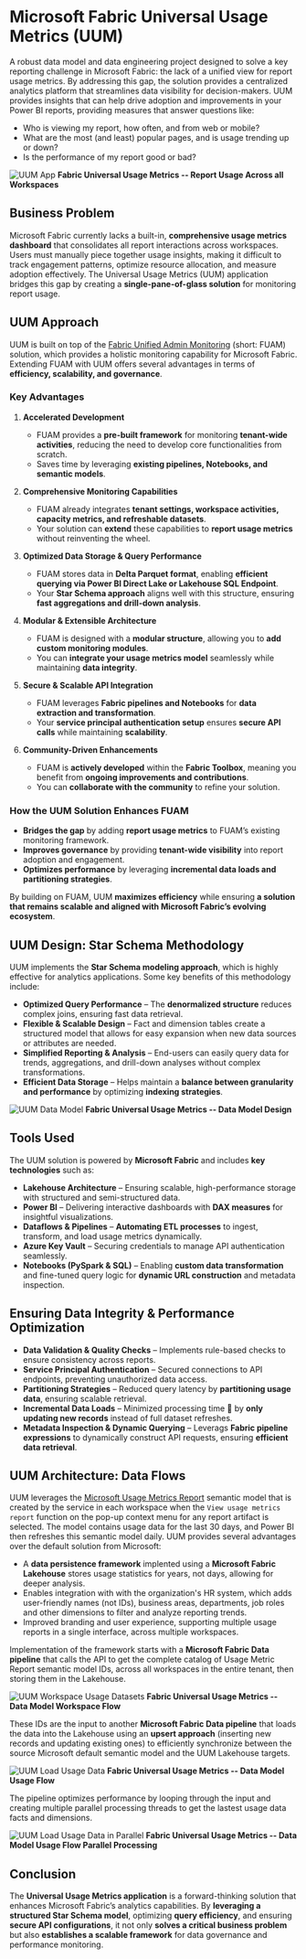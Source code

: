 # Microsoft Fabric Universal Usage Metrics (UUM)

A robust data model and data engineering project designed to solve a key reporting challenge in Microsoft Fabric: the lack of a unified view for report usage metrics. By addressing this gap, the solution provides a centralized analytics platform that streamlines data visibility for decision-makers. UUM provides insights that can help drive adoption and improvements in your Power BI reports, providing measures that answer questions like:
- Who is viewing my report, how often, and from web or mobile?
- What are the most (and least) popular pages, and is usage trending up or down?
- Is the performance of my report good or bad?

![UUM App](resources/uum-ui-report-usage.png "The Universal Usage Metrics Application")
**Fabric Universal Usage Metrics -- Report Usage Across all Workspaces**

## **Business Problem**
Microsoft Fabric currently lacks a built-in, **comprehensive usage metrics dashboard** that consolidates all report interactions across workspaces. Users must manually piece together usage insights, making it difficult to track engagement patterns, optimize resource allocation, and measure adoption effectively. The Universal Usage Metrics (UUM) application bridges this gap by creating a **single-pane-of-glass solution** for monitoring report usage.


## **UUM Approach**
UUM is built on top of the [Fabric Unified Admin Monitoring](https://github.com/microsoft/fabric-toolbox/tree/main/monitoring/fabric-unified-admin-monitoring) (short: FUAM) solution, which provides a holistic monitoring capability for Microsoft Fabric. Extending FUAM with UUM offers several advantages in terms of **efficiency, scalability, and governance**.

### **Key Advantages**
1. **Accelerated Development**  
   - FUAM provides a **pre-built framework** for monitoring **tenant-wide activities**, reducing the need to develop core functionalities from scratch.  
   - Saves time by leveraging **existing pipelines, Notebooks, and semantic models**.

2. **Comprehensive Monitoring Capabilities**  
   - FUAM already integrates **tenant settings, workspace activities, capacity metrics, and refreshable datasets**.  
   - Your solution can **extend** these capabilities to **report usage metrics** without reinventing the wheel.

3. **Optimized Data Storage & Query Performance**  
   - FUAM stores data in **Delta Parquet format**, enabling **efficient querying via Power BI Direct Lake or Lakehouse SQL Endpoint**.  
   - Your **Star Schema approach** aligns well with this structure, ensuring **fast aggregations and drill-down analysis**.

4. **Modular & Extensible Architecture**  
   - FUAM is designed with a **modular structure**, allowing you to **add custom monitoring modules**.  
   - You can **integrate your usage metrics model** seamlessly while maintaining **data integrity**.

5. **Secure & Scalable API Integration**  
   - FUAM leverages **Fabric pipelines and Notebooks** for **data extraction and transformation**.  
   - Your **service principal authentication setup** ensures **secure API calls** while maintaining **scalability**.

6. **Community-Driven Enhancements**  
   - FUAM is **actively developed** within the **Fabric Toolbox**, meaning you benefit from **ongoing improvements and contributions**.  
   - You can **collaborate with the community** to refine your solution.

### **How the UUM Solution Enhances FUAM**
- **Bridges the gap** by adding **report usage metrics** to FUAM’s existing monitoring framework.  
- **Improves governance** by providing **tenant-wide visibility** into report adoption and engagement.  
- **Optimizes performance** by leveraging **incremental data loads and partitioning strategies**.

By building on FUAM, UUM **maximizes efficiency** while ensuring **a solution that remains scalable and aligned with Microsoft Fabric’s evolving ecosystem**.


## **UUM Design: Star Schema Methodology**
UUM implements the **Star Schema modeling approach**, which is highly effective for analytics applications. Some key benefits of this methodology include:
- **Optimized Query Performance** – The **denormalized structure** reduces complex joins, ensuring fast data retrieval.
- **Flexible & Scalable Design** – Fact and dimension tables create a structured model that allows for easy expansion when new data sources or attributes are needed.
- **Simplified Reporting & Analysis** – End-users can easily query data for trends, aggregations, and drill-down analyses without complex transformations.
- **Efficient Data Storage** – Helps maintain a **balance between granularity and performance** by optimizing **indexing strategies**.

![UUM Data Model](resources/uum-datamodel-design.png "The Universal Usage Metrics Data Model Design")
**Fabric Universal Usage Metrics -- Data Model Design**


## **Tools Used**
The UUM solution is powered by **Microsoft Fabric** and includes **key technologies** such as:
- **Lakehouse Architecture** – Ensuring scalable, high-performance storage with structured and semi-structured data.
- **Power BI** – Delivering interactive dashboards with **DAX measures** for insightful visualizations.
- **Dataflows & Pipelines** – **Automating ETL processes** to ingest, transform, and load usage metrics dynamically.
- **Azure Key Vault** – Securing credentials to manage API authentication seamlessly.
- **Notebooks (PySpark & SQL)** – Enabling **custom data transformation** and fine-tuned query logic for **dynamic URL construction** and metadata inspection.


## **Ensuring Data Integrity & Performance Optimization**
- **Data Validation & Quality Checks** – Implements rule-based checks to ensure consistency across reports.
- **Service Principal Authentication** – Secured connections to API endpoints, preventing unauthorized data access.
- **Partitioning Strategies** – Reduced query latency by **partitioning usage data**, ensuring scalable retrieval.
- **Incremental Data Loads** – Minimized processing time 🚀 by **only updating new records** instead of full dataset refreshes.
- **Metadata Inspection & Dynamic Querying** – Leverags **Fabric pipeline expressions** to dynamically construct API requests, ensuring **efficient data retrieval**.


## **UUM Architecture: Data Flows**
UUM leverages the [Microsoft Usage Metrics Report](https://learn.microsoft.com/en-us/power-bi/collaborate-share/service-modern-usage-metrics) semantic model that is created by the service in each workspace when the `View usage metrics report` function on the pop-up context menu for any report artifact is selected. The model contains usage data for the last 30 days, and Power BI then refreshes this semantic model daily. UUM provides several advantages over the default solution from Microsoft:
- A **data persistence framework** implented using a **Microsoft Fabric Lakehouse** stores usage statistics for years, not days, allowing for deeper analysis.
- Enables integration with with the organization's HR system, which adds user-friendly names (not IDs), business areas, departments, job roles and other dimensions to filter and analyze reporting trends.
- Improved branding and user experience, supporting multiple usage reports in a single interface, across multiple workspaces.

Implementation of the framework starts with a **Microsoft Fabric Data pipeline** that calls the API to get the complete catalog of Usage Metric Report semantic model IDs, across all workspaces in the entire tenant, then storing them in the Lakehouse.

![UUM Workspace Usage Datasets](resources/uum-pipeline-get-workspace-datasets.png "The Universal Usage Metrics Get Workspace Usage Datasets Flow")
**Fabric Universal Usage Metrics -- Data Model Workspace Flow**

These IDs are the input to another **Microsoft Fabric Data pipeline** that loads the data into the Lakehouse using an **upsert approach** (inserting new records and updating existing ones) to efficiently synchronize between the source Microsoft default semantic model and the UUM Lakehouse targets.

![UUM Load Usage Data](resources/uum-pipeline-get-usage.png "The Universal Usage Metrics Get Usage Data Flow")
**Fabric Universal Usage Metrics -- Data Model Usage Flow**

The pipeline optimizes performance by looping through the input and creating multiple parallel processing threads to get the lastest usage data facts and dimensions. 

![UUM Load Usage Data in Parallel](resources/uum-pipeline-get-usage-foreach.png "The Universal Usage Metrics Get Usage Data Flow Parallell Processing Design")
**Fabric Universal Usage Metrics -- Data Model Usage Flow Parallel Processing**


## **Conclusion**
The **Universal Usage Metrics application** is a forward-thinking solution that enhances Microsoft Fabric’s analytics capabilities. By **leveraging a structured Star Schema model**, optimizing **query efficiency**, and ensuring **secure API configurations**, it not only **solves a critical business problem** but also **establishes a scalable framework** for data governance and performance monitoring.
